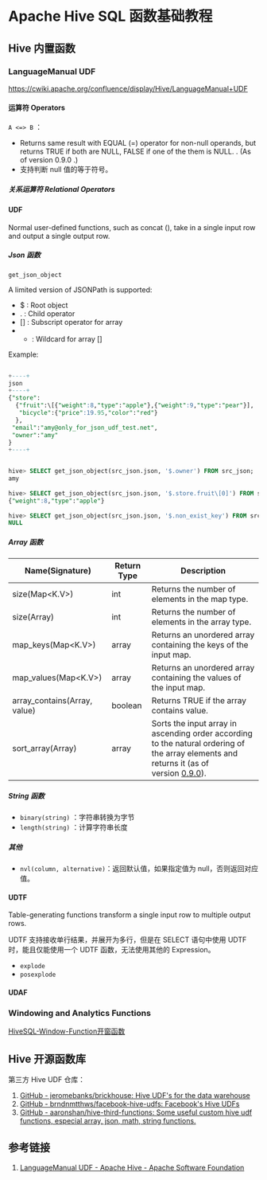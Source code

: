 # Apache Hive SQL 函数基础教程

## Hive 内置函数

### LanguageManual UDF

https://cwiki.apache.org/confluence/display/Hive/LanguageManual+UDF

#### 运算符 Operators

`A <=> B` ：
- Returns same result with EQUAL (=) operator for non-null operands, but returns TRUE if both are NULL, FALSE if one of the them is NULL. . (As of version 0.9.0 .)
- 支持判断 null 值的等于符号。

##### 关系运算符 Relational Operators

#### UDF

Normal user-defined functions, such as concat (), take in a single input row and output a single output row.

##### Json 函数

`get_json_object`

A limited version of JSONPath is supported:
- $ : Root object
- . : Child operator
- [] : Subscript operator for array
- * : Wildcard for array []

Example:
```sql

+----+
json
+----+
{"store":
  {"fruit":\[{"weight":8,"type":"apple"},{"weight":9,"type":"pear"}],
   "bicycle":{"price":19.95,"color":"red"}
  },
 "email":"amy@only_for_json_udf_test.net",
 "owner":"amy"
}
+----+


hive> SELECT get_json_object(src_json.json, '$.owner') FROM src_json;
amy
 
hive> SELECT get_json_object(src_json.json, '$.store.fruit\[0]') FROM src_json;
{"weight":8,"type":"apple"}
 
hive> SELECT get_json_object(src_json.json, '$.non_exist_key') FROM src_json;
NULL
```

##### Array 函数

| **Name(Signature)**             | **Return Type** | **Description**                                                                                                                                                                           |
| ------------------------------- | --------------- | ----------------------------------------------------------------------------------------------------------------------------------------------------------------------------------------- |
| size(Map<K.V>)                  | int             | Returns the number of elements in the map type.                                                                                                                                           |
| size(Array<T>)                  | int             | Returns the number of elements in the array type.                                                                                                                                         |
| map_keys(Map<K.V>)              | array<K>        | Returns an unordered array containing the keys of the input map.                                                                                                                          |
| map_values(Map<K.V>)            | array<V>        | Returns an unordered array containing the values of the input map.                                                                                                                        |
| array_contains(Array<T>, value) | boolean         | Returns TRUE if the array contains value.                                                                                                                                                 |
| sort_array(Array<T>)            | array<t>        | Sorts the input array in ascending order according to the natural ordering of the array elements and returns it (as of version [0.9.0](https://issues.apache.org/jira/browse/HIVE-2279)). |

##### String 函数

- `binary(string)` ：字符串转换为字节
- `length(string)` ：计算字符串长度

##### 其他

- `nvl(column, alternative)`：返回默认值，如果指定值为 null，否则返回对应值。

#### UDTF

Table-generating functions transform a single input row to multiple output rows.

UDTF 支持接收单行结果，并展开为多行，但是在 SELECT 语句中使用 UDTF 时，能且仅能使用一个 UDTF 函数，无法使用其他的 Expression。

- `explode`
- `posexplode`

#### UDAF

### Windowing and Analytics Functions

[HiveSQL-Window-Function开窗函数](work/component/Big-Data/Apache-Hive/development/HiveSQL-Window-Function开窗函数.md)

## Hive 开源函数库

第三方 Hive UDF 仓库：
1. [GitHub - jeromebanks/brickhouse: Hive UDF's for the data warehouse](https://github.com/jeromebanks/brickhouse)
2. [GitHub - brndnmtthws/facebook-hive-udfs: Facebook's Hive UDFs](https://github.com/brndnmtthws/facebook-hive-udfs)
3. [GitHub - aaronshan/hive-third-functions: Some useful custom hive udf functions, especial array, json, math, string functions.](https://github.com/aaronshan/hive-third-functions)

## 参考链接

1. [LanguageManual UDF - Apache Hive - Apache Software Foundation](https://cwiki.apache.org/confluence/display/Hive/LanguageManual+UDF)
